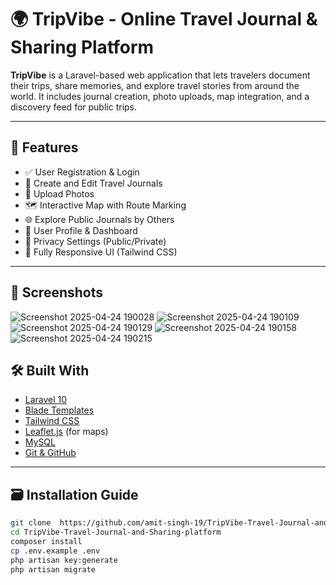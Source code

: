 # 🌍 TripVibe - Online Travel Journal & Sharing Platform

**TripVibe** is a Laravel-based web application that lets travelers document their trips, share memories, and explore travel stories from around the world. It includes journal creation, photo uploads, map integration, and a discovery feed for public trips.

---

## 🚀 Features

- ✅ User Registration & Login
- 📔 Create and Edit Travel Journals
- 📸 Upload Photos
- 🗺️ Interactive Map with Route Marking
- 🌐 Explore Public Journals by Others
- 🙍 User Profile & Dashboard
- 🔐 Privacy Settings (Public/Private)
- 📱 Fully Responsive UI (Tailwind CSS)

---

## 📸 Screenshots
![Screenshot 2025-04-24 190028](https://github.com/user-attachments/assets/2953baab-7ace-4f4c-b4cb-1a3fabb928a2)
![Screenshot 2025-04-24 190109](https://github.com/user-attachments/assets/bd12b074-ef74-4c19-89bd-3d115c071ac3)
![Screenshot 2025-04-24 190129](https://github.com/user-attachments/assets/3c5ebccf-9392-4f7c-bc1c-9296ae064cf0)
![Screenshot 2025-04-24 190158](https://github.com/user-attachments/assets/adedf2a5-e058-4f5e-a41e-2ff492934af4)
![Screenshot 2025-04-24 190215](https://github.com/user-attachments/assets/b4deb0c3-18a7-4728-bcee-b2273529df66)



## 🛠️ Built With

- [Laravel 10](https://laravel.com/)
- [Blade Templates](https://laravel.com/docs/10.x/blade)
- [Tailwind CSS](https://tailwindcss.com/)
- [Leaflet.js](https://leafletjs.com/) (for maps)
- [MySQL](https://www.mysql.com/)
- [Git & GitHub](https://github.com)

---

## 🗃️ Installation Guide

```bash
git clone  https://github.com/amit-singh-19/TripVibe-Travel-Journal-and-Sharing-platform.git
cd TripVibe-Travel-Journal-and-Sharing-platform
composer install
cp .env.example .env
php artisan key:generate
php artisan migrate
